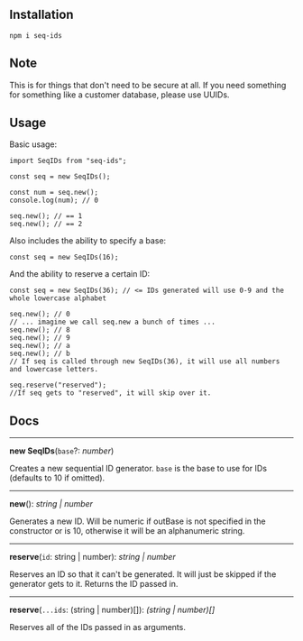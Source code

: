 ## Installation
```
npm i seq-ids
```

## Note
This is for things that don't need to be secure at all. If you need something for something like a customer database, please use UUIDs.

## Usage
Basic usage:
```
import SeqIDs from "seq-ids";

const seq = new SeqIDs();

const num = seq.new();
console.log(num); // 0

seq.new(); // == 1
seq.new(); // == 2
```

Also includes the ability to specify a base:
```
const seq = new SeqIDs(16);
```

And the ability to reserve a certain ID:
```
const seq = new SeqIDs(36); // <= IDs generated will use 0-9 and the whole lowercase alphabet

seq.new(); // 0
// ... imagine we call seq.new a bunch of times ...
seq.new(); // 8
seq.new(); // 9
seq.new(); // a
seq.new(); // b
// If seq is called through new SeqIDs(36), it will use all numbers and lowercase letters.

seq.reserve("reserved");
//If seq gets to "reserved", it will skip over it.
```

## Docs

___

**new SeqIDs**(`base`?: *number*)

Creates a new sequential ID generator. `base` is the base to use for IDs (defaults to 10 if omitted).

___

**new**(): *string | number*

Generates a new ID. Will be numeric if outBase is not specified in the constructor
or is 10, otherwise it will be an alphanumeric string.

___

**reserve**(`id`: string | number): *string | number*

Reserves an ID so that it can't be generated. It will just be skipped if the generator gets to it. Returns the ID passed in.

___

**reserve**(`...ids`: (string | number)[]): *(string | number)[]*

Reserves all of the IDs passed in as arguments.
